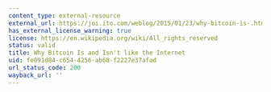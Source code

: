 ```yaml
---
content_type: external-resource
external_url: https://joi.ito.com/weblog/2015/01/23/why-bitcoin-is-.html
has_external_license_warning: true
license: https://en.wikipedia.org/wiki/All_rights_reserved
status: valid
title: Why Bitcoin Is and Isn't like the Internet
uid: fe091d84-c654-4256-ab68-f2227e37afad
url_status_code: 200
wayback_url: ''
---
```

